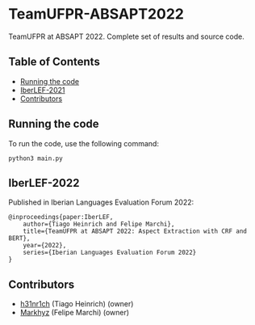 # TeamUFPR-ABSAPT2022

TeamUFPR at ABSAPT 2022. Complete set of results and source code.

## Table of Contents ##
- [Running the code](#Running-the-code)
- [IberLEF-2021](#IberLEF-2022)
- [Contributors](#Contributors)

## Running the code ##

To run the code, use the following command:

```
python3 main.py 
```

## IberLEF-2022 ##

Published in Iberian Languages Evaluation Forum 2022:
```
@inproceedings{paper:IberLEF,
    author={Tiago Heinrich and Felipe Marchi},
    title={TeamUFPR at ABSAPT 2022: Aspect Extraction with CRF and BERT},
    year={2022},
    series={Iberian Languages Evaluation Forum 2022}
}
```

## Contributors ##
* [h31nr1ch](https://github.com/h31nr1ch) (Tiago Heinrich) (owner)
* [Markhyz](https://github.com/Markhyz) (Felipe Marchi) (owner)
